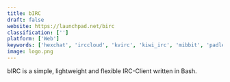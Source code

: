 ```yaml
---
title: bIRC
draft: false 
website: https://launchpad.net/birc
classification: ['']
platform: ['Web']
keywords: ['hexchat', 'irccloud', 'kvirc', 'kiwi_irc', 'mibbit', 'padlet_briefcase', 'pidgin', 'quassel_irc', 'sameroom', 'shout', 'taskade', 'textual', 'video4sure', 'weechat', 'xchat_for_linux', 'zerochat', 'dirc', 'irssi']
image: logo.png
---
```

bIRC is a simple, lightweight and flexible IRC-Client written in Bash.